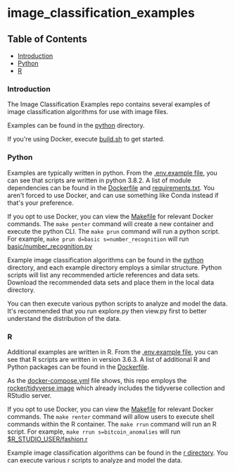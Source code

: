 # image_classification_examples

## Table of Contents  

* [Introduction](#introduction)<a name="introduction"/>
* [Python](#python)<a name="python"/>
* [R](#r)<a name="r"/>

### Introduction

The Image Classification Examples repo contains several examples of image classification algorithms for use with image files.

Examples can be found in the [python](python) directory.

If you're using Docker, execute [build.sh](build.sh) to get started.

### Python

Examples are typically written in python. From the [.env.example file](.env.example), you can see that scripts are written in python 3.8.2. A list of module dependencies can be found in the [Dockerfile](python/Dockerfile) and [requirements.txt](python/requirements.txt). You aren't forced to use Docker, and can use something like Conda instead if that's your preference.

If you opt to use Docker, you can view the [Makefile](Makefile) for relevant Docker commands. The `make penter` command will create a new container and execute the python CLI. The `make prun` command will run a python script. For example, `make prun d=basic s=number_recognition` will run [basic/number_recognition.py](python/basic/number_recognition.py)

Example image classification algorithms can be found in the [python](python) directory, and each example directory employs a similar structure. Python scripts will list any recommended article references and data sets. Download the recommended data sets and place them in the local data directory.

You can then execute various python scripts to analyze and model the data. It's recommended that you run explore.py then view.py first to better understand the distribution of the data.

### R

Additional examples are written in R. From the [.env.example file](.env.example), you can see that R scripts are written in version 3.6.3. A list of additional R and Python packages can be found in the [Dockerfile](r/Dockerfile). 

As the [docker-compose.yml](docker-compose.yml) file shows, this repo employs the [rocker/tidyverse image](https://hub.docker.com/r/rocker/tidyverse) which already includes the tidyverse collection and RStudio server.  

If you opt to use Docker, you can view the [Makefile](Makefile) for relevant Docker commands. The `make renter` command will allow users to execute shell commands within the R container. The `make rrun` command will run an R script. For example, `make rrun s=bitcoin_anomalies` will run [$R_STUDIO_USER/fashion.r](r/user/fashion.r)

Example image classification algorithms can be found in the [r directory](r). You can execute various r scripts to analyze and model the data. 
